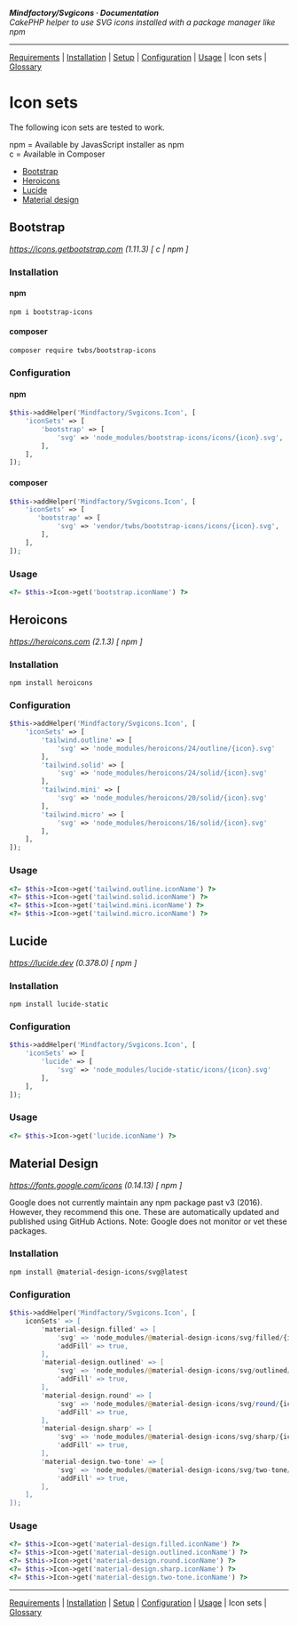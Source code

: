 **_Mindfactory/Svgicons · Documentation_**  
_CakePHP helper to use SVG icons installed with a package manager like npm_

---

[Requirements](req.md) | [Installation](install.md) | [Setup](setup.md) | [Configuration](config.md) | [Usage](use.md) | Icon sets | [Glossary](glos.md)

# Icon sets

The following icon sets are tested to work.

npm = Available by JavasScript installer as npm  
c = Available in Composer

- [Bootstrap](#bootstrap)
- [Heroicons](#heroicons)
- [Lucide](#lucide)
- [Material design](#material-design)

## Bootstrap

*https://icons.getbootstrap.com (1.11.3) [ c | npm ]*

### Installation

#### npm

```shell
npm i bootstrap-icons
```

#### composer

```shell
composer require twbs/bootstrap-icons
```

### Configuration

#### npm

```php
$this->addHelper('Mindfactory/Svgicons.Icon', [
    'iconSets' => [
        'bootstrap' => [
            'svg' => 'node_modules/bootstrap-icons/icons/{icon}.svg',
        ],
    ],
]);
```

#### composer

```php
$this->addHelper('Mindfactory/Svgicons.Icon', [
    'iconSets' => [
       'bootstrap' => [
            'svg' => 'vendor/twbs/bootstrap-icons/icons/{icon}.svg',
        ],
    ],
]);
```

### Usage

```php
<?= $this->Icon->get('bootstrap.iconName') ?>
```

## Heroicons

*https://heroicons.com (2.1.3) [ npm ]*

### Installation

```shell
npm install heroicons
```

### Configuration

```php
$this->addHelper('Mindfactory/Svgicons.Icon', [
    'iconSets' => [
        'tailwind.outline' => [
            'svg' => 'node_modules/heroicons/24/outline/{icon}.svg'
        ],
        'tailwind.solid' => [
            'svg' => 'node_modules/heroicons/24/solid/{icon}.svg'
        ],
        'tailwind.mini' => [
            'svg' => 'node_modules/heroicons/20/solid/{icon}.svg'
        ],
        'tailwind.micro' => [
            'svg' => 'node_modules/heroicons/16/solid/{icon}.svg'
        ],
    ],
]);
```

### Usage

```php
<?= $this->Icon->get('tailwind.outline.iconName') ?>
<?= $this->Icon->get('tailwind.solid.iconName') ?>
<?= $this->Icon->get('tailwind.mini.iconName') ?>
<?= $this->Icon->get('tailwind.micro.iconName') ?>
```

## Lucide

*https://lucide.dev (0.378.0) [ npm ]*

### Installation

```shell
npm install lucide-static
```

### Configuration

```php
$this->addHelper('Mindfactory/Svgicons.Icon', [
    'iconSets' => [
        'lucide' => [
            'svg' => 'node_modules/lucide-static/icons/{icon}.svg'
        ],
    ],
]);
```

### Usage

```php
<?= $this->Icon->get('lucide.iconName') ?>
```

## Material Design

*https://fonts.google.com/icons (0.14.13) [ npm ]*

Google does not currently maintain any npm package past v3 (2016). However, they recommend this one. These are automatically updated and published using GitHub Actions. Note: Google does not monitor or vet these packages.

### Installation

```shell
npm install @material-design-icons/svg@latest
```

### Configuration

```php
$this->addHelper('Mindfactory/Svgicons.Icon', [
    iconSets' => [
        'material-design.filled' => [
            'svg' => 'node_modules/@material-design-icons/svg/filled/{icon}.svg',
            'addFill' => true,
        ],
        'material-design.outlined' => [
            'svg' => 'node_modules/@material-design-icons/svg/outlined/{icon}.svg',
            'addFill' => true,
        ],
        'material-design.round' => [
            'svg' => 'node_modules/@material-design-icons/svg/round/{icon}.svg',
            'addFill' => true,
        ],
        'material-design.sharp' => [
            'svg' => 'node_modules/@material-design-icons/svg/sharp/{icon}.svg',
            'addFill' => true,
        ],
        'material-design.two-tone' => [
            'svg' => 'node_modules/@material-design-icons/svg/two-tone/{icon}.svg',
            'addFill' => true,
        ],
    ],
]);
```

### Usage

```php
<?= $this->Icon->get('material-design.filled.iconName') ?>
<?= $this->Icon->get('material-design.outlined.iconName') ?>
<?= $this->Icon->get('material-design.round.iconName') ?>
<?= $this->Icon->get('material-design.sharp.iconName') ?>
<?= $this->Icon->get('material-design.two-tone.iconName') ?>
```

---

[Requirements](req.md) | [Installation](install.md) | [Setup](setup.md) | [Configuration](config.md) | [Usage](use.md) | Icon sets | [Glossary](glos.md)
